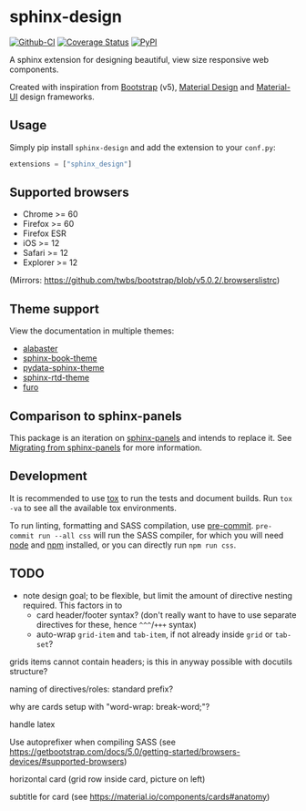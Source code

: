 # sphinx-design

[![Github-CI][github-ci]][github-link]
[![Coverage Status][codecov-badge]][codecov-link]
[![PyPI][pypi-badge]][pypi-link]

A sphinx extension for designing beautiful, view size responsive web components.

Created with inspiration from [Bootstrap](https://getbootstrap.com/) (v5), [Material Design](https://material.io) and [Material-UI](https://material-ui.com/) design frameworks.

## Usage

Simply pip install `sphinx-design` and add the extension to your `conf.py`:

```python
extensions = ["sphinx_design"]
```

## Supported browsers

- Chrome >= 60
- Firefox >= 60
- Firefox ESR
- iOS >= 12
- Safari >= 12
- Explorer >= 12

(Mirrors: <https://github.com/twbs/bootstrap/blob/v5.0.2/.browserslistrc>)

## Theme support

View the documentation in multiple themes:

- [alabaster](https://sphinx-design.readthedocs.io/en/alabaster-theme)
- [sphinx-book-theme](https://sphinx-design.readthedocs.io/en/sbt-theme)
- [pydata-sphinx-theme](https://sphinx-design.readthedocs.io/en/pydata-theme)
- [sphinx-rtd-theme](https://sphinx-design.readthedocs.io/en/rtd-theme)
- [furo](https://sphinx-design.readthedocs.io/en/furo-theme)

## Comparison to sphinx-panels

This package is an iteration on [sphinx-panels](https://github.com/executablebooks/sphinx-panels) and intends to replace it.
See [Migrating from sphinx-panels](./docs/get_started.md) for more information.

## Development

It is recommended to use [tox](https://tox.readthedocs.io/en/latest/) to run the tests and document builds.
Run `tox -va` to see all the available tox environments.

To run linting, formatting and SASS compilation, use [pre-commit](https://pre-commit.com/).
`pre-commit run --all css` will run the SASS compiler, for which you will need [node](https://nodejs.org) and [npm](https://www.npmjs.com/) installed,
or you can directly run `npm run css`.

## TODO

- note design goal; to be flexible, but limit the amount of directive nesting required.
  This factors in to
  - card header/footer syntax? (don't really want to have to use separate directives for these, hence `^^^`/`+++` syntax)
  - auto-wrap `grid-item` and `tab-item`, if not already inside `grid` or `tab-set`?

grids items cannot contain headers; is this in anyway possible with docutils structure?

naming of directives/roles: standard prefix?

why are cards setup with "word-wrap: break-word;"?

handle latex

Use autoprefixer when compiling SASS (see <https://getbootstrap.com/docs/5.0/getting-started/browsers-devices/#supported-browsers>)

horizontal card (grid row inside card, picture on left)

subtitle for card (see <https://material.io/components/cards#anatomy>)


[github-ci]: https://github.com/executablebooks/sphinx-design/workflows/continuous-integration/badge.svg?branch=main
[github-link]: https://github.com/executablebooks/sphinx-design
[codecov-badge]: https://codecov.io/gh/executablebooks/sphinx-design/branch/main/graph/badge.svg
[codecov-link]: https://codecov.io/gh/executablebooks/sphinx-design
[pypi-badge]: https://img.shields.io/pypi/v/sphinx-design.svg
[pypi-link]: https://pypi.org/project/sphinx-design
